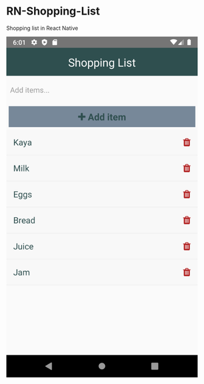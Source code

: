 # RN-Shopping-List
Shopping list in React Native

![Alt text](https://github.com/AbhinayMe/RN-Shopping-List/blob/master/screenshots/screenshot.png "screenshot")
